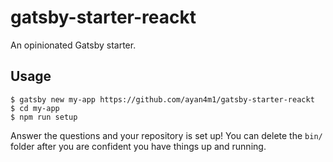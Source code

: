 # gatsby-starter-reackt

An opinionated Gatsby starter.

## Usage

```
$ gatsby new my-app https://github.com/ayan4m1/gatsby-starter-reackt
$ cd my-app
$ npm run setup
```

Answer the questions and your repository is set up! You can delete the `bin/` folder after you are confident you have things up and running.
